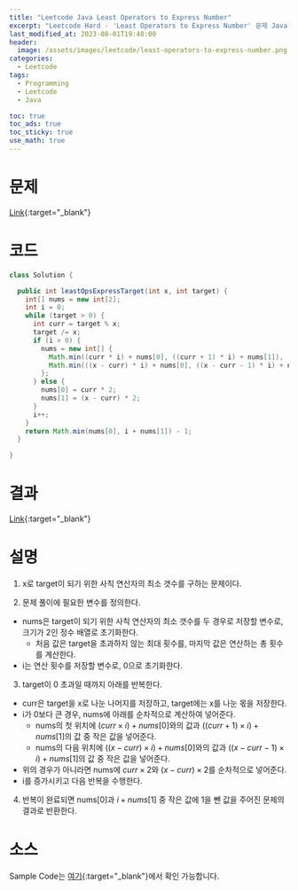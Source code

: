 ```yaml
---
title: "Leetcode Java Least Operators to Express Number"
excerpt: "Leetcode Hard - 'Least Operators to Express Number' 문제 Java 풀이"
last_modified_at: 2023-08-01T19:40:00
header:
  image: /assets/images/leetcode/least-operators-to-express-number.png
categories:
  - Leetcode
tags:
  - Programming
  - Leetcode
  - Java

toc: true
toc_ads: true
toc_sticky: true
use_math: true
---
```

# 문제
[Link](https://leetcode.com/problems/least-operators-to-express-number){:target="_blank"}

# 코드
```java
class Solution {

  public int leastOpsExpressTarget(int x, int target) {
    int[] nums = new int[2];
    int i = 0;
    while (target > 0) {
      int curr = target % x;
      target /= x;
      if (i > 0) {
        nums = new int[] {
          Math.min((curr * i) + nums[0], ((curr + 1) * i) + nums[1]),
          Math.min(((x - curr) * i) + nums[0], ((x - curr - 1) * i) + nums[1])
        };
      } else {
        nums[0] = curr * 2;
        nums[1] = (x - curr) * 2;
      }
      i++;
    }
    return Math.min(nums[0], i + nums[1]) - 1;
  }

}
```

# 결과
[Link](https://leetcode.com/problems/least-operators-to-express-number/submissions/1009308375/){:target="_blank"}

# 설명
1. x로 target이 되기 위한 사칙 연산자의 최소 갯수를 구하는 문제이다.

2. 문제 풀이에 필요한 변수를 정의한다.
- nums은 target이 되기 위한 사칙 연산자의 최소 갯수를 두 경우로 저장할 변수로, 크기가 2인 정수 배열로 초기화한다.
  - 처음 값은 target을 초과하지 않는 최대 횟수를, 마지막 값은 연산하는 총 횟수를 계산한다.
- i는 연산 횟수를 저장할 변수로, 0으로 초기화한다.

3. target이 0 초과일 때까지 아래를 반복한다.
- curr은 target을 x로 나눈 나머지를 저장하고, target에는 x를 나눈 몫을 저장한다.
- i가 0보다 큰 경우, nums에 아래를 순차적으로 계산하여 넣어준다.
  - nums의 첫 위치에 $(curr \times i) + nums[0]$와의 값과 $((curr + 1) \times i) + nums[1]$의 값 중 작은 값을 넣어준다.
  - nums의 다음 위치에 $((x - curr) \times i) + nums[0]$와의 값과 $((x - curr - 1) \times i) + nums[1]$의 값 중 작은 값을 넣어준다.
- 위의 경우가 아니라면 nums에 $curr \times 2$와 $(x - curr) \times 2$를 순차적으로 넣어준다.
- i를 증가시키고 다음 반복을 수행한다.

4. 반복이 완료되면 nums[0]과 $i + nums[1]$ 중 작은 값에 1을 뺀 값을 주어진 문제의 결과로 반환한다.

# 소스
Sample Code는 [여기](https://github.com/GracefulSoul/leetcode/blob/master/src/main/java/gracefulsoul/problems/LeastOperatorsToExpressNumber.java){:target="_blank"}에서 확인 가능합니다.